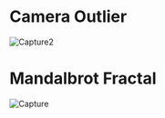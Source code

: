 # Camera Outlier
![Capture2](https://github.com/user-attachments/assets/30d20f19-0919-4688-b668-d207d4ca8566)

# Mandalbrot Fractal
![Capture](https://github.com/user-attachments/assets/0a589b8b-473f-496d-9f35-81e43eb7efbb)
